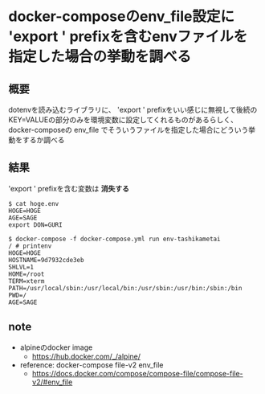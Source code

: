 docker-composeのenv_file設定に 'export ' prefixを含むenvファイルを指定した場合の挙動を調べる
====

概要
----
dotenvを読み込むライブラリに、 'export ' prefixをいい感じに無視して後続のKEY=VALUEの部分のみを環境変数に設定してくれるものがあるらしく、docker-composeの env_file でそういうファイルを指定した場合にどういう挙動をするか調べる


結果
----
'export ' prefixを含む変数は **消失する**

```
$ cat hoge.env
HOGE=HOGE
AGE=SAGE
export DON=GURI
```

```
$ docker-compose -f docker-compose.yml run env-tashikametai
/ # printenv
HOGE=HOGE
HOSTNAME=9d7932cde3eb
SHLVL=1
HOME=/root
TERM=xterm
PATH=/usr/local/sbin:/usr/local/bin:/usr/sbin:/usr/bin:/sbin:/bin
PWD=/
AGE=SAGE
```

note
----
* alpineのdocker image
    * https://hub.docker.com/_/alpine/
* reference: docker-compose file-v2 env_file
    * https://docs.docker.com/compose/compose-file/compose-file-v2/#env_file
